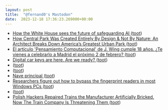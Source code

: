 ```yaml
---
layout: post
title:  "@fernand0's Mastodon"
date:  2023-12-18 17:36:23.269000+00:00
---
```

*  [How the White House sees the future of safeguarding AI ](https://securityintelligence.com/articles/the-white-house-safeguarding-ai) ([toot](https://mastodon.social/@fernand0/111602629559468394))
*  [How Central Park Was Created Entirely By Design & Not By Nature: An Architect Breaks Down America’s Greatest Urban Park ](https://www.openculture.com/2023/12/how-central-park-was-created-entirely-by-design-not-by-nature.htm) ([toot](https://mastodon.social/@fernand0/111602303809870832))
*  [El artículo 'Pensamiento Computacional' de J. Wing cumple 18 años. ¿Te vienes a celebrarlo a Madrid el próximo 2 de febrero? ](https://programamos.es/el-articulo-pensamiento-computacional-de-j-wing-cumple-18-anos-te-vienes-celebrarlo-a-madrid-el-proximo-2-de-febrero) ([toot](https://mastodon.social/@fernand0/111602174450940469))
*  [Digital car keys are here. Are we ready? ](https://www.theverge.com/23970875/digital-car-key-iphone-unlock-start-ccc-standar) ([toot](https://mastodon.social/@fernand0/111601343853417746))
*  [ ](https://mastodon.social/users/fernand0/statuses/111601249290728231/activity) ([toot](https://mastodon.social/users/fernand0/statuses/111601249290728231/activity))
*  [ ](https://mastodon.online/@JProl) ([toot](https://mastodon.social/@fernand0/111601248951134156))
*  [Nave principal ](https://www.flickr.com/photos/fernand0/53387930493) ([toot](https://mastodon.social/@fernand0/111601082609685141))
*  [Researchers figure out how to bypass the fingerprint readers in most Windows PCs ](https://arstechnica.com/gadgets/2023/11/researchers-beat-windows-hello-fingerprint-sensors-with-raspberry-pi-and-linux) ([toot](https://mastodon.social/@fernand0/111601079780119758))
*  [ ](https://mastodon.online/@JProl) ([toot](https://mastodon.social/@fernand0/111600903287451449))
*  [Polish Hackers Repaired Trains the Manufacturer Artificially Bricked. Now The Train Company Is Threatening Them ](https://www.404media.co/polish-hackers-repaired-trains-the-manufacturer-artificially-bricked-now-the-train-company-is-threatening-them) ([toot](https://mastodon.social/@fernand0/111600887318081598))

